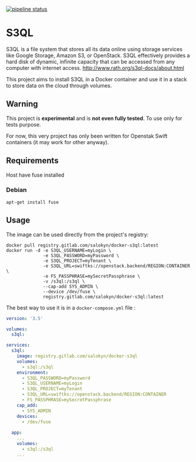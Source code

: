 [![pipeline status](https://gitlab.com/Salokyn/docker-s3ql/badges/master/pipeline.svg)](https://gitlab.com/Salokyn/docker-s3ql/commits/master)

# S3QL

S3QL is a file system that stores all its data online using storage services like Google Storage, Amazon S3, or OpenStack. S3QL effectively provides a hard disk of dynamic, infinite capacity that can be accessed from any computer with internet access.
http://www.rath.org/s3ql-docs/about.html

This project aims to install S3QL in a Docker container and use it in a stack to store data on the cloud through volumes.

## Warning

This project is **experimental** and is **not even fully tested**. To use only for tests purpose.

For now, this very project has only been written for Openstak Swift containers (it may work for other anyway).

## Requirements
Host have fuse installed
### Debian
```shell
apt-get install fuse
```

## Usage

The image can be used directly from the project's registry: 

```shell
docker pull registry.gitlab.com/salokyn/docker-s3ql:latest
docker run -d -e S3QL_USERNAME=myLogin \
              -e S3QL_PASSWORD=myPassword \
              -e S3QL_PROJECT=myTenant \
              -e S3QL_URL=swiftks://openstack.backend/REGION:CONTAINER \
              -e FS_PASSPHRASE=mySecretPassphrase \
              -v /s3ql:/s3ql \
              --cap-add SYS_ADMIN \
              --device /dev/fuse \
              registry.gitlab.com/salokyn/docker-s3ql:latest
```

The best way to use it is in a `docker-compose.yml` file :

```yaml
version: '3.5'

volumes:
  s3ql:

services:
  s3ql:
    image: registry.gitlab.com/salokyn/docker-s3ql
    volumes:
      - s3ql:/s3ql
    environment:
      - S3QL_PASSWORD=myPassword
      - S3QL_USERNAME=myLogin
      - S3QL_PROJECT=myTenant
      - S3QL_URL=swiftks://openstack.backend/REGION:CONTAINER
      - FS_PASSPHRASE=mySecretPassphrase
    cap_add:
      - SYS_ADMIN
    devices:
      - /dev/fuse
  
  app:
    ...
    volumes:
      - s3ql:/s3ql
    ...
```
